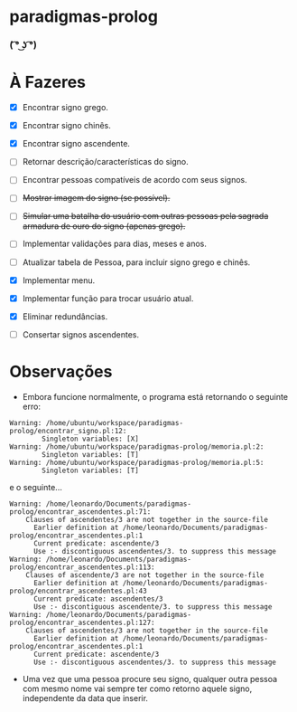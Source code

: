 # paradigmas-prolog

###  ( ͡° ͜ʖ ͡°)

# À Fazeres

- [x] Encontrar signo grego.
- [x] Encontrar signo chinês.
- [x] Encontrar signo ascendente.
- [ ] Retornar descrição/características do signo.
- [ ] Encontrar pessoas compatíveis de acordo com seus signos.
- [ ] ~~Mostrar imagem do signo (se possível).~~
- [ ] ~~Simular uma batalha do usuário com outras pessoas pela sagrada armadura de ouro do signo (apenas grego).~~
- [ ] Implementar validações para dias, meses e anos.
- [ ] Atualizar tabela de Pessoa, para incluir signo grego e chinês.
- [x] Implementar menu.
- [x] Implementar função para trocar usuário atual.
- [x] Eliminar redundâncias.
- [ ] Consertar signos ascendentes.
 

# Observações

* Embora funcione normalmente, o programa está retornando o seguinte erro:

```
Warning: /home/ubuntu/workspace/paradigmas-prolog/encontrar_signo.pl:12:
        Singleton variables: [X]
Warning: /home/ubuntu/workspace/paradigmas-prolog/memoria.pl:2:
        Singleton variables: [T]
Warning: /home/ubuntu/workspace/paradigmas-prolog/memoria.pl:5:
        Singleton variables: [T]
```

e o seguinte...

```
Warning: /home/leonardo/Documents/paradigmas-prolog/encontrar_ascendentes.pl:71:
	Clauses of ascendentes/3 are not together in the source-file
	  Earlier definition at /home/leonardo/Documents/paradigmas-prolog/encontrar_ascendentes.pl:1
	  Current predicate: ascendente/3
	  Use :- discontiguous ascendentes/3. to suppress this message
Warning: /home/leonardo/Documents/paradigmas-prolog/encontrar_ascendentes.pl:113:
	Clauses of ascendente/3 are not together in the source-file
	  Earlier definition at /home/leonardo/Documents/paradigmas-prolog/encontrar_ascendentes.pl:43
	  Current predicate: ascendentes/3
	  Use :- discontiguous ascendente/3. to suppress this message
Warning: /home/leonardo/Documents/paradigmas-prolog/encontrar_ascendentes.pl:127:
	Clauses of ascendentes/3 are not together in the source-file
	  Earlier definition at /home/leonardo/Documents/paradigmas-prolog/encontrar_ascendentes.pl:1
	  Current predicate: ascendente/3
	  Use :- discontiguous ascendentes/3. to suppress this message
```

* Uma vez que uma pessoa procure seu signo, qualquer outra pessoa com mesmo nome vai sempre ter como retorno aquele signo, independente da data que inserir.
 
